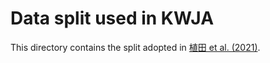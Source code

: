# Data split used in KWJA

This directory contains the split adopted in [植田 et al. (2021)](https://ipsj.ixsq.nii.ac.jp/ej/index.php?active_action=repository_view_main_item_detail&page_id=13&block_id=8&item_id=220232).
